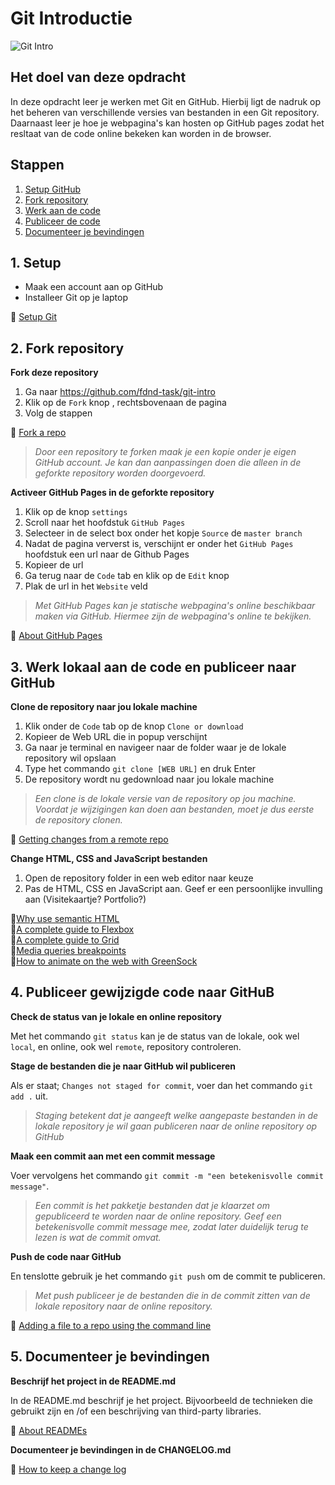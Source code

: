 # Git Introductie

![Git Intro](https://fdnd-task.github.io/git-intro/static/img/github-intro.png)

## Het doel van deze opdracht

In deze opdracht leer je werken met Git en GitHub. Hierbij ligt de nadruk op het beheren van verschillende versies van bestanden in een Git repository. Daarnaast leer je hoe je webpagina's kan hosten op GitHub pages zodat het resltaat van de code online bekeken kan worden in de browser.

## Stappen

1. [Setup GitHub](#1-setup)
2. [Fork repository](#2-fork-repository)
3. [Werk aan de code](#3-werk-lokaal-aan-de-code)
4. [Publiceer de code](#4-publiceer-gewijzigde-code-naar-github)
5. [Documenteer je bevindingen](#5-documenteer-je-bevindingen)

## 1. Setup

* Maak een account aan op GitHub
* Installeer Git op je laptop

🔗 [Setup Git](https://help.github.com/en/github/getting-started-with-github/set-up-git)

## 2. Fork repository

**Fork deze repository**

1. Ga naar https://github.com/fdnd-task/git-intro
2. Klik op de `Fork` knop , rechtsbovenaan de pagina
3. Volg de stappen

🔗 [Fork a repo](https://help.github.com/en/github/getting-started-with-github/fork-a-repo)

> _Door een repository te forken maak je een kopie onder je eigen GitHub account. Je kan dan aanpassingen doen die alleen in de geforkte repository worden doorgevoerd._

**Activeer GitHub Pages in de geforkte repository**

1. Klik op de knop `settings`
2. Scroll naar het hoofdstuk `GitHub Pages`
3. Selecteer in de select box onder het kopje `Source` de `master branch`
4. Nadat de pagina ververst is, verschijnt er onder het `GitHub Pages` hoofdstuk een url naar de Github Pages
5. Kopieer de url
6. Ga terug naar de `Code` tab en klik op de `Edit` knop
7. Plak de url in het `Website` veld

> _Met GitHub Pages kan je statische webpagina's online beschikbaar maken via GitHub. Hiermee zijn de webpagina's online te bekijken._

🔗 [About GitHub Pages](https://help.github.com/en/github/working-with-github-pages/about-github-pages)

## 3. Werk lokaal aan de code en publiceer naar GitHub

**Clone de repository naar jou lokale machine**

1. Klik onder de `Code` tab op de knop `Clone or download`
2. Kopieer de Web URL die in popup verschijnt
3. Ga naar je terminal en navigeer naar de folder waar je de lokale repository wil opslaan
4. Type het commando `git clone [WEB URL]` en druk Enter
5. De repository wordt nu gedownload naar jou lokale machine

> _Een clone is de lokale versie van de repository op jou machine. Voordat je wijzigingen kan doen aan bestanden, moet je dus eerste de repository clonen._

🔗 [Getting changes from a remote repo](https://help.github.com/en/github/using-git/getting-changes-from-a-remote-repository)

**Change HTML, CSS and JavaScript bestanden**

1. Open de repository folder in een web editor naar keuze
2. Pas de HTML, CSS en JavaScript aan. Geef er een persoonlijke invulling aan (Visitekaartje? Portfolio?)


🔗[Why use semantic HTML](https://www.lifewire.com/why-use-semantic-html-3468271)  
🔗[A complete guide to Flexbox](https://css-tricks.com/snippets/css/a-guide-to-flexbox/)  
🔗[A complete guide to Grid](https://css-tricks.com/snippets/css/complete-guide-grid/)  
🔗[Media queries breakpoints](https://lancedesk.com/media-queries-breakpoints-css-tricks-media-queries-for-standard-devices/)  
🔗[How to animate on the web with GreenSock](https://css-tricks.com/how-to-animate-on-the-web-with-greensock/)  

## 4. Publiceer gewijzigde code naar GitHuB

**Check de status van je lokale en online repository**

Met het commando `git status` kan je de status van de lokale, ook wel `local`, en online, ook wel `remote`, repository controleren.

**Stage de bestanden die je naar GitHub wil publiceren**

Als er staat; `Changes not staged for commit`, voer dan het commando `git add .` uit.

> _Staging betekent dat je aangeeft welke aangepaste bestanden in de lokale repository je wil gaan publiceren naar de online repository op GitHub_

**Maak een commit aan met een commit message**

Voer vervolgens het commando `git commit -m "een betekenisvolle commit message"`.

> _Een commit is het pakketje bestanden dat je klaarzet om gepubliceerd te worden naar de online repository. Geef een betekenisvolle commit message mee, zodat later duidelijk terug te lezen is wat de commit omvat._

**Push de code naar GitHub**

En tenslotte gebruik je het commando `git push` om de commit te publiceren.

> _Met push publiceer je de bestanden die in de commit zitten van de lokale repository naar de online repository._

🔗 [Adding a file to a repo using the command line](https://help.github.com/en/github/managing-files-in-a-repository/adding-a-file-to-a-repository-using-the-command-line)

## 5. Documenteer je bevindingen

**Beschrijf het project in de README.md**

In de README.md beschrijf je het project. Bijvoorbeeld de technieken die gebruikt zijn en /of een beschrijving van third-party libraries.

🔗 [About READMEs](https://help.github.com/en/github/creating-cloning-and-archiving-repositories/about-readmes)

**Documenteer je bevindingen in de CHANGELOG.md**

🔗 [How to keep a change log](https://keepachangelog.com/en/0.3.0/)
